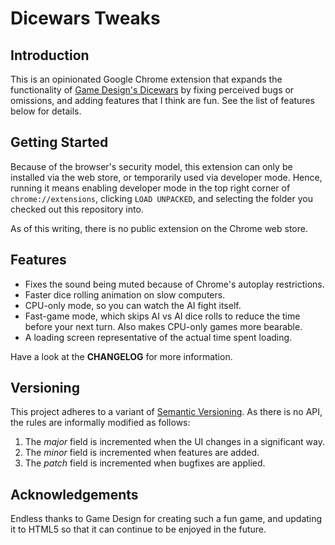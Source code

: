 
# Dicewars Tweaks

## Introduction

This is an opinionated Google Chrome extension that expands the functionality
of [Game Design's Dicewars](https://www.gamedesign.jp/games/dicewars/) by fixing
perceived bugs or omissions, and adding features that I think are fun. See the
list of features below for details.

## Getting Started

Because of the browser's security model, this extension can only be installed
via the web store, or temporarily used via developer mode. Hence, running it
means enabling developer mode in the top right corner of `chrome://extensions`,
clicking `LOAD UNPACKED`, and selecting the folder you checked out this
repository into.

As of this writing, there is no public extension on the Chrome web store.

## Features

- Fixes the sound being muted because of Chrome's autoplay restrictions.
- Faster dice rolling animation on slow computers.
- CPU-only mode, so you can watch the AI fight itself.
- Fast-game mode, which skips AI vs AI dice rolls to reduce the time before
  your next turn. Also makes CPU-only games more bearable.
- A loading screen representative of the actual time spent loading.

Have a look at the **CHANGELOG** for more information.

## Versioning

This project adheres to a variant of
[Semantic Versioning](https://semver.org/spec/v2.0.0.html). As there is no API,
the rules are informally modified as follows:

1. The *major* field is incremented when the UI changes in a significant way.
2. The *minor* field is incremented when features are added.
3. The *patch* field is incremented when bugfixes are applied.

## Acknowledgements

Endless thanks to Game Design for creating such a fun game, and updating it to
HTML5 so that it can continue to be enjoyed in the future.
